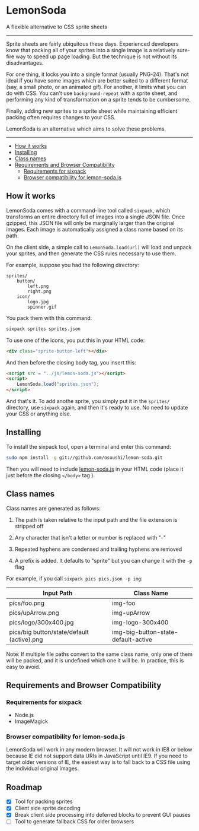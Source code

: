# LemonSoda

A flexible alternative to CSS sprite sheets

***

Sprite sheets are fairly ubiquitous these days. Experienced developers know that packing all of
your sprites into a single image is a relatively sure-fire way to speed up page loading. But the
technique is not without its disadvantages.

For one thing, it locks you into a single format (usually PNG-24). That's not ideal if you have some
images which are better suited to a different format (say, a small photo, or an animated gif). For
another, it limits what you can do with CSS. You can't use `background-repeat` with a sprite sheet,
and performing any kind of transformation on a sprite tends to be cumbersome.

Finally, adding new sprites to a sprite sheet while maintaining efficient packing often requires
changes to your CSS.

LemonSoda is an alternative which aims to solve these problems.

***

- [How it works](#how-it-works)
- [Installing](#installing)
- [Class names](#class-names)
- [Requirements and Browser Compatibility](#requirements-and-browser-compatibility)
	- [Requirements for sixpack](#requirements-for-sixpack)
	- [Browser compatibility for lemon-soda.js](#browser-compatibility-for-lemon-sodajs)

## How it works

LemonSoda comes with a command-line tool called `sixpack`, which transforms an entire directory full
of images into a single JSON file. Once gzipped, this JSON file will only be marginally larger than
the original images. Each image is automatically assigned a class name based on its path.

On the client side, a simple call to `LemonSoda.load(url)` will load and unpack your sprites, and
then generate the CSS rules necessary to use them.

For example, suppose you had the following directory:

    sprites/
        button/
            left.png
            right.png
        icon/
            logo.jpg
            spinner.gif

You pack them with this command:

```sh
sixpack sprites sprites.json
```

To use one of the icons, you put this in your HTML code:

```html
<div class="sprite-button-left"></div>
```

And then before the closing body tag, you insert this:

```html
<script src = "../js/lemon-soda.js"></script>
<script>
    LemonSoda.load("sprites.json");
</script>
```

And that's it. To add anothe sprite, you simply put it in the `sprites/` directory, use `sixpack`
again, and then it's ready to use. No need to update your CSS or anything else.

## Installing

To install the sixpack tool, open a terminal and enter this command:

```sh
sudo npm install -g git://github.com/osuushi/lemon-soda.git
```


Then you will need to include
[lemon-soda.js](https://github.com/osuushi/lemon-soda/blob/master/js/lemon-soda.js)
in your HTML code (place it just before the closing `</body>` tag ).


## Class names

Class names are generated as follows:

1. The path is taken relative to the input path and the file extension is stripped off

1. Any character that isn't a letter or number is replaced with "-"

1. Repeated hyphens are condensed and trailing hyphens are removed

1. A prefix is added. It defaults to "sprite" but you can change it with the `-p` flag

For example, if you call `sixpack pics pics.json -p img`:

| Input Path                                    | Class Name                                    |
| --------------------------------------------- | --------------------------------------------- |
| pics/foo.png                                  | img-foo                                       |
| pics/upArrow.png                              | img-upArrow                                   |
| pics/logo/300x400.jpg                         | img-logo-300x400                              |
| pics/big button/state/default (active).png    | img-big-button-state-default-active           |

Note: If multiple file paths convert to the same class name, only one of them will be packed, and
it is undefined which one it will be. In practice, this is easy to avoid.

## Requirements and Browser Compatibility

### Requirements for sixpack

* Node.js
* ImageMagick

### Browser compatibility for lemon-soda.js

LemonSoda will work in any modern browser. It will not work in IE8 or below because IE did not
support data URIs in JavaScript until IE9. If you need to target older versions of IE, the easiest
way is to fall back to a CSS file using the individual original images.

## Roadmap

- [x] Tool for packing sprites
- [x] Client side sprite decoding
- [x] Break client side processing into deferred blocks to prevent GUI pauses
- [ ] Tool to generate fallback CSS for older browsers